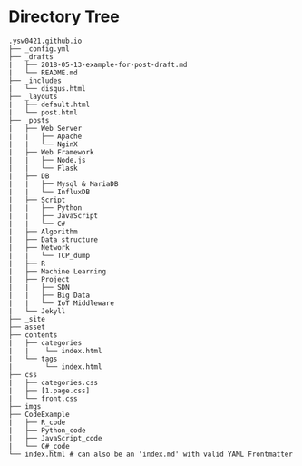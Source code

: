 # Directory Tree
<pre><code>.ysw0421.github.io
├── _config.yml
├── _drafts
|   ├── 2018-05-13-example-for-post-draft.md
|   └── README.md
├── _includes
|   └── disqus.html
├── _layouts
|   ├── default.html
|   └── post.html
├── _posts
|   ├── Web Server
|   |   ├── Apache
|   |   └── NginX
|   ├── Web Framework
|   |   ├── Node.js
|   |   └── Flask
|   ├── DB
|   |   ├── Mysql & MariaDB
|   |   └── InfluxDB
|   ├── Script
|   |   ├── Python
|   |   ├── JavaScript
|   |   └── C#
|   ├── Algorithm
|   ├── Data structure
|   ├── Network
|   |   └── TCP_dump
|   ├── R
|   ├── Machine Learning
|   ├── Project
|   |   ├── SDN
|   |   ├── Big Data
|   |   └── IoT Middleware
|   └── Jekyll
├── _site
├── asset
├── contents
|   ├── categories
|   |    └── index.html
|   └── tags
|        └── index.html
├── css
|   ├── categories.css
|   ├── [1.page.css]
|   └── front.css
├── imgs
├── CodeExample	
|   ├── R_code
|   ├── Python_code
|   ├── JavaScript_code
|   └── C#_code
└── index.html # can also be an 'index.md' with valid YAML Frontmatter
</code></pre>
